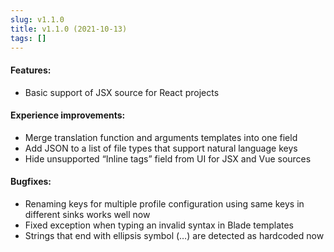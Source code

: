 ```yaml
---
slug: v1.1.0
title: v1.1.0 (2021-10-13)
tags: []
---
```


#### Features:
 - Basic support of JSX source for React projects

#### Experience improvements:
 - Merge translation function and arguments templates into one field
 - Add JSON to a list of file types that support natural language keys
 - Hide unsupported “Inline tags” field from UI for JSX and Vue sources

#### Bugfixes:
 - Renaming keys for multiple profile configuration using same keys in different sinks works well now
 - Fixed exception when typing an invalid syntax in Blade templates
 - Strings that end with ellipsis symbol (…) are detected as hardcoded now